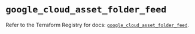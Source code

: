 # `google_cloud_asset_folder_feed`

Refer to the Terraform Registry for docs: [`google_cloud_asset_folder_feed`](https://registry.terraform.io/providers/hashicorp/google-beta/6.25.0/docs/resources/google_cloud_asset_folder_feed).
